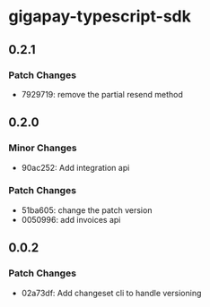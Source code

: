 # gigapay-typescript-sdk

## 0.2.1

### Patch Changes

- 7929719: remove the partial resend method

## 0.2.0

### Minor Changes

- 90ac252: Add integration api

### Patch Changes

- 51ba605: change the patch version
- 0050996: add invoices api

## 0.0.2

### Patch Changes

- 02a73df: Add changeset cli to handle versioning
